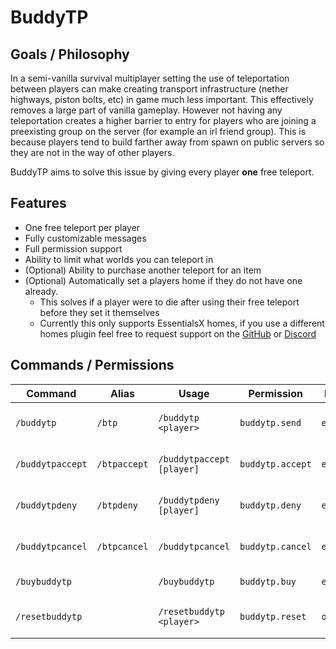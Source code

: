 # BuddyTP
## Goals / Philosophy
In a semi-vanilla survival multiplayer setting the use of teleportation between players can make creating transport infrastructure (nether highways, piston bolts, etc) in game much less important. This effectively removes a large part of vanilla gameplay. However not having any teleportation creates a higher barrier to entry for players who are joining a preexisting group on the server (for example an irl friend group). This is because players tend to build farther away from spawn on public servers so they are not in the way of other players.

BuddyTP aims to solve this issue by giving every player **one** free teleport.

## Features
- One free teleport per player
- Fully customizable messages
- Full permission support
- Ability to limit what worlds you can teleport in
- (Optional) Ability to purchase another teleport for an item
- (Optional) Automatically set a players home if they do not have one already.
  - This solves if a player were to die after using their free teleport before they set it themselves
  - Currently this only supports EssentialsX homes, if you use a different homes plugin feel free to request support on the [GitHub](https://github.com/bonn2/buddytp) or [Discord](https://discord.gg/Swkqv3Tp4R)

## Commands / Permissions
|Command|Alias|Usage|Permission|Default|Description|
|---|---|---|---|---|---|
|`/buddytp`|`/btp`|`/buddytp <player>`|`buddytp.send`|`everyone`|Teleport to a friend, once|
|`/buddytpaccept`|`/btpaccept`|`/buddytpaccept [player]`|`buddytp.accept`|`everyone`|Accept a teleport request|
|`/buddytpdeny`|`/btpdeny`|`/buddytpdeny [player]`|`buddytp.deny`|`everyone`|Deny a teleport request|
|`/buddytpcancel`|`/btpcancel`|`/buddytpcancel`|`buddytp.cancel`|`everyone`|Cancel a teleport request|
|`/buybuddytp`||`/buybuddytp`|`buddytp.buy`|`everyone`|Buy a new buddytp|
|`/resetbuddytp`||`/resetbuddytp <player>`|`buddytp.reset`|`op`|Reset a players free buddytps|
